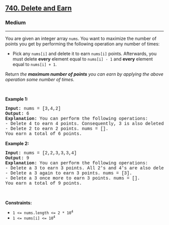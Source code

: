 <h2><a href="https://leetcode.com/problems/delete-and-earn/">740. Delete and Earn</a></h2><h3>Medium</h3><hr><div><p>You are given an integer array <code style="font-family: monospace, Bangla1039, sans-serif;">nums</code>. You want to maximize the number of points you get by performing the following operation any number of times:</p>

<ul>
	<li>Pick any <code style="font-family: monospace, Bangla1039, sans-serif;">nums[i]</code> and delete it to earn <code style="font-family: monospace, Bangla1039, sans-serif;">nums[i]</code> points. Afterwards, you must delete <b>every</b> element equal to <code style="font-family: monospace, Bangla1039, sans-serif;">nums[i] - 1</code> and <strong>every</strong> element equal to <code style="font-family: monospace, Bangla1039, sans-serif;">nums[i] + 1</code>.</li>
</ul>

<p>Return <em>the <strong>maximum number of points</strong> you can earn by applying the above operation some number of times</em>.</p>

<p>&nbsp;</p>
<p><strong>Example 1:</strong></p>

<pre style="font-family: SFMono-Regular, Consolas, &quot;Liberation Mono&quot;, Menlo, Courier, monospace, Bangla1039, sans-serif;"><strong>Input:</strong> nums = [3,4,2]
<strong>Output:</strong> 6
<strong>Explanation:</strong> You can perform the following operations:
- Delete 4 to earn 4 points. Consequently, 3 is also deleted. nums = [2].
- Delete 2 to earn 2 points. nums = [].
You earn a total of 6 points.
</pre>

<p><strong>Example 2:</strong></p>

<pre style="font-family: SFMono-Regular, Consolas, &quot;Liberation Mono&quot;, Menlo, Courier, monospace, Bangla1039, sans-serif;"><strong>Input:</strong> nums = [2,2,3,3,3,4]
<strong>Output:</strong> 9
<strong>Explanation:</strong> You can perform the following operations:
- Delete a 3 to earn 3 points. All 2's and 4's are also deleted. nums = [3,3].
- Delete a 3 again to earn 3 points. nums = [3].
- Delete a 3 once more to earn 3 points. nums = [].
You earn a total of 9 points.</pre>

<p>&nbsp;</p>
<p><strong>Constraints:</strong></p>

<ul>
	<li><code style="font-family: monospace, Bangla1039, sans-serif;">1 &lt;= nums.length &lt;= 2 * 10<sup>4</sup></code></li>
	<li><code style="font-family: monospace, Bangla1039, sans-serif;">1 &lt;= nums[i] &lt;= 10<sup>4</sup></code></li>
</ul>
</div>